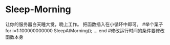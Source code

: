 # Sleep-Morning
让你的服务器白天睡大觉，晚上工作。
把函数插入在小循环中即可。
#举个栗子
for i=1:100000000000
  SleepAtMorning();
  ...
end
#修改运行时间的条件要修改函数本身
